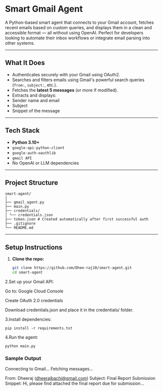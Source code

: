 # Smart Gmail Agent

A Python-based smart agent that connects to your Gmail account, fetches recent emails based on custom queries, and displays them in a clean and accessible format — all without using OpenAI. Perfect for developers looking to automate their inbox workflows or integrate email parsing into other systems.

---

## What It Does

-  Authenticates securely with your Gmail using OAuth2.
-  Searches and filters emails using Gmail's powerful search queries (`from:`, `subject:`, etc.).
-  Fetches the **latest 5 messages** (or more if modified).
-  Extracts and displays:
  - Sender name and email
  - Subject
  - Snippet of the message

---

##  Tech Stack

- **Python 3.10+**
- `google-api-python-client`
- `google-auth-oauthlib`
- `gmail API`
- No OpenAI or LLM dependencies

---

## Project Structure

    smart-agent/
    │
    ├── gmail_agent.py 
    ├── main.py 
    ├── credentials/ 
    │ └── credentials.json
    ├── token.json # Created automatically after first successful auth
    ├── .gitignore 
    └── README.md 


---

## Setup Instructions

1. **Clone the repo:**
   ```bash
   git clone https://github.com/Dhee-raj10/smart-agent.git
   cd smart-agent
2.Set up your Gmail API:

  Go to: Google Cloud Console

  Create OAuth 2.0 credentials

  Download credentials.json and place it in the credentials/ folder.

3.Install dependencies:
          
    pip install -r requirements.txt
    
4.Run the agent:
     
    python main.py

### Sample Output
  Connecting to Gmail...
  Fetching messages...
  
  From: Dheeraj (dheerajbachi@gmail.com)
  Subject: Final Report Submission
  Snippet: Hi, please find attached the final report due for submission...
  







